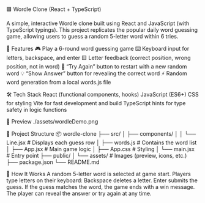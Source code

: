 🟩 Wordle Clone (React + TypeScript)

A simple, interactive Wordle clone built using React and JavaScript (with TypeScript typings).
This project replicates the popular daily word guessing game, allowing users to guess a random 5-letter word within 6 tries.


🧠 Features
  🎮   Play a 6-round word guessing game
  ⌨️   Keyboard input for letters, backspace, and enter
  🟨   Letter feedback (correct position, wrong position, not in word)
  🔁   “Try Again” button to restart with a new random word
  💡   “Show Answer” button for revealing the correct word
  ⚡   Random word generation from a local words.js file


🛠️ Tech Stack
  React (functional components, hooks)
  JavaScript (ES6+)
  CSS for styling
  Vite for fast development and build
  TypeScript hints for type safety in logic functions

📸 Preview
  ./assets/wordleDemo.png

📂 Project Structure
📦 wordle-clone
├── src/
│   ├── components/
│   │   └── Line.jsx       # Displays each guess row
│   ├── words.js           # Contains the word list
│   ├── App.jsx            # Main game logic
│   ├── App.css            # Styling
│   └── main.jsx           # Entry point
├── public/
│   └── assets/            # Images (preview, icons, etc.)
├── package.json
└── README.md


🧩 How It Works
  A random 5-letter word is selected at game start.
  Players type letters on their keyboard:
    Backspace deletes a letter.
    Enter submits the guess.
  If the guess matches the word, the game ends with a win message.
  The player can reveal the answer or try again at any time.
